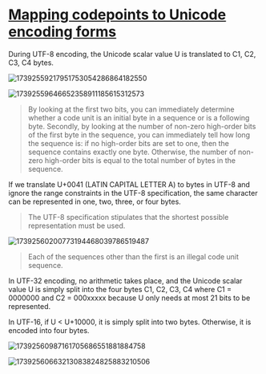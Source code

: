 # [Mapping codepoints to Unicode encoding forms](https://scripts.sil.org/cms/scripts/page.php?id=iws-appendixa&site_id=nrsi)

During UTF-8 encoding, the Unicode scalar value U is translated to C1, C2, C3, C4 bytes.

![17392559217951753054286864182550](https://github.com/user-attachments/assets/5f328a59-6b73-4435-80cc-473f11688adb)

![17392559646652358911185615312573](https://github.com/user-attachments/assets/71aea201-c764-4c4f-9f64-0aced9c19de3)

> By looking at the first two bits, you can immediately determine whether a code unit is an initial byte in a sequence or is a following byte. Secondly, by looking at the number of non-zero high-order bits of the first byte in the sequence, you can immediately tell how long the sequence is: if no high-order bits are set to one, then the sequence contains exactly one byte. Otherwise, the number of non-zero high-order bits is equal to the total number of bytes in the sequence.

If we translate U+0041 (LATIN CAPITAL LETTER A) to bytes in UTF-8 and ignore the range constraints in the UTF-8 specification, the same character can be represented in one, two, three, or four bytes.

> The UTF-8 specification stipulates that the shortest possible representation must be used.

![17392560200773194468039786519487](https://github.com/user-attachments/assets/463ae70e-5f7b-4c20-99db-d01d69119c0a)

> Each of the sequences other than the first is an illegal code unit sequence.

In UTF-32 encoding, no arithmetic takes place, and the Unicode scalar value U is simply split into the four bytes C1, C2, C3, C4 where C1 = 0000000 and C2 = 000xxxxx because U only needs at most 21 bits to be represented.

In UTF-16, if U < U+10000, it is simply split into two bytes. Otherwise, it is encoded into four bytes.

![17392560987161705686551881884758](https://github.com/user-attachments/assets/66977c87-47f6-44c2-a01d-5e74d93266cd)

![17392560663213083824825883210506](https://github.com/user-attachments/assets/f59631a3-8238-437f-85c1-64bc778b4e01)
